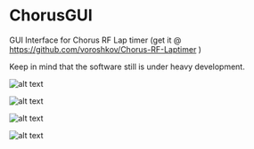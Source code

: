 # ChorusGUI
GUI Interface for Chorus RF Lap timer (get it @ https://github.com/voroshkov/Chorus-RF-Laptimer )

Keep in mind that the software still is under heavy development.

![alt text](https://github.com/anunique/ChorusGUI/blob/master/screenshoots/screenie1.jpg)

![alt text](https://github.com/anunique/ChorusGUI/blob/master/screenshoots/screenie10.jpg)

![alt text](https://github.com/anunique/ChorusGUI/blob/master/screenshoots/screenie4.jpg)

![alt text](https://github.com/anunique/ChorusGUI/blob/master/screenshoots/screenie6.jpg)

